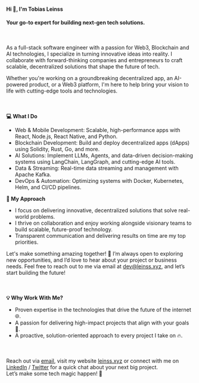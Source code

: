 <!-- ### Hi there 👋 -->

<!--
**leinss/leinss** is a ✨ _special_ ✨ repository because its `README.md` (this file) appears on your GitHub profile.

Here are some ideas to get you started:

- 🔭 I’m currently working on ...
- 🌱 I’m currently learning ...
- 👯 I’m looking to collaborate on ...
- 🤔 I’m looking for help with ...
- 💬 Ask me about ...
- 📫 How to reach me: ...
- 😄 Pronouns: ...
- ⚡ Fun fact: ...
-->

<h4 align="left">Hi 👋, I'm Tobias Leinss </h4>

<h4>Your go-to expert for building next-gen tech solutions.</h4>

<div style="margin-top: 50px;" />

<section>
<p>
  As a full-stack software engineer with a passion for Web3,
  Blockchain and AI technologies, I specialize in turning innovative
  ideas into reality. I collaborate with forward-thinking companies
  and entrepreneurs to craft scalable, decentralized solutions that
  shape the future of tech.
</p>

<p>
  Whether you're working on a groundbreaking decentralized app, an
  AI-powered product, or a Web3 platform, I'm here to help bring your
  vision to life with cutting-edge tools and technologies.
</p>

<div style="margin-top: 50px;" />

<p>
<strong>💻 What I Do</strong>

  <ul>
    <li>
      Web & Mobile Development: Scalable, high-performance apps with
      React, Node.js, React Native, and Python.
    </li>
    <li>
      Blockchain Development: Build and deploy decentralized apps
      (dApps) using Solidity, Rust, Go, and more.
    </li>
    <li>
      AI Solutions: Implement LLMs, Agents, and data-driven
      decision-making systems using LangChain, LangGraph, and
      cutting-edge AI tools.
    </li>
    <li>
      Data & Streaming: Real-time data streaming and management with
      Apache Kafka.
    </li>
    <li>
      DevOps & Automation: Optimizing systems with Docker, Kubernetes,
      Helm, and CI/CD pipelines.
    </li>
  </ul>
</p>

<p>
  <strong>🌟 My Approach</strong>

  <ul>
    <li>
      I focus on delivering innovative, decentralized solutions that
      solve real-world problems.
    </li>
    <li>
      I thrive on collaboration and enjoy working alongside visionary
      teams to build scalable, future-proof technology.
    </li>
    <li>
      Transparent communication and delivering results on time are my
      top priorities.
    </li>
  </ul>
</p>

<p class="animate mt-2">
  Let's make something amazing together! 🚀 I’m always open to
  exploring new opportunities, and I’d love to hear about your project
  or business needs. Feel free to reach out to me via email at
  <a href="mailto:dev@leinss.xyz">dev@leinss.xyz</a>, and let’s start
  building the future!
</p>

<div style="margin-top: 50px;" />

<p>
  <strong>💡 Why Work With Me?</strong>

  <ul>
    <li>
      Proven expertise in the technologies that drive the future of
      the internet 🌐.
    </li>
    <li>
      A passion for delivering high-impact projects that align with
      your goals 🎯.
    </li>
    <li>
      A proactive, solution-oriented approach to every project I take
      on 🔥.
    </li>
  </ul>
</p>
</section>

<div style="margin-top: 50px;" />

<p>
  Reach out via <a href="mailto:dev@leinss.xyz">email</a>, visit my website <a href="https://leinss.xyz">leinss.xyz</a> or connect with me on 
  <a href="https://linkedin.com/in/tobias-leinss">LinkedIn</a> / <a href="https://twitter.com/t_leinss">Twitter</a> for a
  quick chat about your next big project.<br />Let’s make some tech
  magic happen! 🔮
</p>

<!--
[🔭 Find out what I’m currently working on](https://leinss.xyz/now)
-->

<div style="margin-top: 50px;"></div>

<!-- ## The summary of my repos

### Blockchain / crypto / web3 - mostly tutorials

- [Solidity](https://github.com/leinss/solidity/)
- [Udacity Blockchain Developer Nanodegree](https://github.com/leinss/udacity_blockchain_developer)
- [Encode Club - Solidity Bootcamp](https://github.com/leinss/encode-club-solidity-bootcamp/)
- [DEX](https://github.com/leinss/dex/)
- [Near](https://github.com/leinss/near/)
- [Solana](https://github.com/leinss/solana/)
- [Aptos / Move](https://github.com/leinss/aptos_move/)
- [Polkadot / Substrate](https://github.com/leinss/polkadot_substrate/)
- [ZK Bootcamp](https://github.com/leinss/encode_zk_bootcamp/)

### Web3 Hackathons

[EthGlobal Paris - zkPaymaster](https://ethglobal.com/showcase/zkpaymaster-dbooj). Enhancing account abstraction paymaster with zero-knowledge to enable any form of sponsorship of transaction fees in a private preserving way. Ethereum Foundation - Best ERC-4337, Sismo - Top 5, Biconomy - Best Use, MakerDAO - 2nd Best use of sDAI.

[EthGlobal HackFS Peer'n Pay](https://ethglobal.com/showcase/peer-n-pay-hc2hz). Bringing together p2p protocol and ethereum payments. Push Protocol - Top 20, ENS - Integration Prize.

[EthPrague - TurtleShell](https://devfolio.co/projects/turtleshell-efef). The Graph - Best use of Existing Subgraph(s), Taiko - Infrastructure, Mantle - Best Nft or Gaming Project, Scroll - Best ideas.

[EthDam - StealthSend](https://taikai.network/cryptocanal/hackathons/ethdam/projects/clhvqtsit72287701wpkyv9ffwq/idea). Using [stealth address](https://github.com/nerolation/stealth-wallet), ERC-5564 and ERC-6538, to ensure transactional privacy on l2s.

[EthZurich - Coffeine Consensus](https://devfolio.co/projects/caffeine-consensus-ee2b). Judges' favourites & 2nd place. Bringing together account abstraction, paymasters and x509 certificates.

[EthGlobal Lisbon - TurtleShell](https://ethglobal.com/showcase/turtleshell-cs506). Optimism & The Graph prizes.

[Encode.club Next Video Build - Embrace Community Github](https://github.com/embrace-community/embrace-dapp). [Video Submission](https://www.youtube.com/watch?v=THmN6lZJkns).

I am a finalist and runner-up on best use case with [SPN DAO](https://ethglobal.com/showcase/spn-dao-zwbar) - a Data Dao which utilizes the FEVM on Filecoin at the EthGlobal - FEVM Hack with a team of 5.

I am participating in the [NEAR MetaBUILD III Hack](https://metabuild.devpost.com/) where our project is [GroundOne](https://groundone.io/), [see here](https://github.com/GroundOne/metabuild) for the code base.

Growing out of [EthLisbon](https://www.ethlisbon.org/) we continue buidling our project [Embrace Community](https://lets.embrace.community/), [see here](https://github.com/embrace-community/embrace-dapp) for the code base.

- [DAOs for Artists](https://github.com/leinss/DAO_for_artists)
- [Web3 Communities](https://github.com/leinss/web3_communities) (solo)
- [Avatar Marketplace](https://github.com/leinss/avatar_nft_marketplace) (solo)
- [Inveth - DeFi Investing for N0bs](https://github.com/leinss/invetht)

### Coding Challenges

- [Rick'n Morty (NextJs, GraphQL, Hasura, TypeScript)](https://github.com/leinss/rick_n_morty_coding_challenge)
- [Project Euler](https://github.com/leinss/project_euler/)

### Data Science

- [Exercises](https://github.com/leinss/data_science_machine_learning)
- [DeepLearning.ai](https://github.com/leinss/deeplearning-ai) & [Machine Learning Stanford](https://github.com/leinss/machine-learning-stanford)

#### Forks

- [Deep Learning.ai NLP](https://github.com/leinss/Deeplearning.ai-Natural-Language-Processing-Specialization) & [Deep Learning.ai Tensorflow](https://github.com/leinss/dlaicourse)
- [FastAI Fastbook](https://github.com/leinss/fastbook) & [FastAI NLP](https://github.com/leinss/course-nlp)
- [Udacity Data Engineering](https://github.com/leinss/20_udacity_dse) & [Udacity Deep Reinforcement Learning](https://github.com/leinss/19_udacity_drlnd) & [Udacity Artificial Intelligence](https://github.com/leinss/18_udacity_aind)
- [Full Stack Deep Learning](https://github.com/leinss/fsdl-text-recognizer-project)
- [Coursera - Advanced Machine Learning Specialization](https://github.com/leinss/Advanced-Machine-Learning-Specialization), [Udacity Machine Learning](https://github.com/leinss/ud120-machine-learning)

#### Other

- [StyleGANv2](https://github.com/leinss/stylegan2), [Practical Statistics for Data Scientists](https://github.com/leinss/practical-statistics-for-data-scientists), [Numerical Linear Algebra](https://github.com/leinss/numerical-linear-algebra),
  [GANs](https://github.com/leinss/gans), [PyTorch GANs](https://github.com/eriklindernoren/PyTorch-GAN),
  [Bayesian for Hackers](https://github.com/leinss/Probabilistic-Programming-and-Bayesian-Methods-for-Hackers)

#### Books

- [Free Deep Learning Books](https://github.com/leinss/Free-Deep-Learning-Books)
- [Data Science Books](https://github.com/leinss/Data-Science-Books-1)

## Web Development

### Courses

#### Udacity

- [Udacity Mobile Web Specialist](https://github.com/leinss/mobile-web-developer)
- [Udacity Progressive Web Apps](https://github.com/leinss/progressive-web-apps)
- [Udacity Design Patterns](https://github.com/leinss/progressive-web-apps)

#### Udemy

- [Udemy Mead GraphQL with Prisma](https://github.com/leinss/graphql), [Udemy Mead Nodejs](https://github.com/leinss/mead-node-course), [Udemy Mead Meteor Fullstack](https://github.com/leinss/mead-meteor-fullStack-course)
- [Udemy Grider React Redux](https://github.com/leinss/grider-react-redux-course),
  [Udemy Grider Fullstack React](https://github.com/leinss/grider-fullStack-react-course)
- [Udemy Django](https://github.com/leinss/django)
- [Udemy Advanced CSS](https://github.com/leinss/advanced-css-course)
- [Udemy Web Dev Bootcamp Beginner + Advanced](https://github.com/leinss/web-dev-bootcamp-beginner-advanced)

### Other

- [D3](https://github.com/leinss/d3)
- [Jest testing basics](https://github.com/leinss/testing_basics), [Testing Workshop](https://github.com/leinss/testing-workshop), [React Testing Workshop](https://github.com/leinss/react-testing-workshop)
- [Advanced React Patterns](https://github.com/leinss/advanced-react-patterns-v2), [DIY React](https://github.com/leinss/didact), [React Typescript Cheatsheet](https://github.com/leinss/react-typescript-cheatsheet)
- [Webpack](https://github.com/leinss/webpack-demo-app)
- [Code Realm Tutorials](https://github.com/leinss/code-realm-courses)

## General Programming

- [Algorithms & Data Structures](https://github.com/leinss/algos_data_structures)
- [Docker & Kubernetes](https://github.com/leinss/docker-kubernetes)
- [Rust](https://github.com/leinss/rust)
- [Modern JavaScript](https://github.com/leinss/modern-javascript), [JavaScript Crash Course](https://github.com/leinss/vf-javascript-crash-course)
- [System Design Primer](https://github.com/leinss/system-design-primer)

## Older own projects

- [Queue App](https://github.com/leinss/queue_app)
- [Traefik Multicontainer App](https://github.com/leinss/traefik)
- [Udacity Mobile Web Specialist](https://github.com/leinss/mws-project)
- [Pomodoro](https://github.com/leinss/pomodoR), [JS Calculator](https://github.com/leinss/JS-Calculator)
- [Time Series Anomaly](https://github.com/leinss/time_series_anomaly)
- [Own website](https://github.com/leinss/leinss.github.io)
- [Mushroom Classifier](https://github.com/leinss/mushroom)
- [Barcode Creation & Scanning](https://github.com/leinss/barcode-create-scan), [Fullstack Client-Server Auth](https://github.com/leinss/auth-client-server)
- [React 3rd party integration](https://github.com/leinss/react-3rd-party-integration)

## This & That

### FastAI

- [FastAI python jupyter projects](https://github.com/leinss/nbdev), [FastAI blogging platform based on jupyter notebooks](https://github.com/leinss/fastpages), [FastAI docker containers](https://github.com/leinss/docker-containers)

### Other

- [Interview Prep](https://github.com/leinss/interview), [Frontend Interview Prep](https://github.com/leinss/Front-end-Developer-Interview-Questions)
- [Nand2Tetris](https://github.com/leinss/nand2tetris)
- [Ethereum - Solidity Smart Contract](https://github.com/leinss/ethereum)
- [FreeCodeCamp](https://github.com/leinss/freeCodeCamp)
- [Simple NodeJS Blockchain](https://github.com/leinss/BrewChain)
- [Git CI CD](https://github.com/leinss/git-ci-cd)
- [Learn Github](https://github.com/leinss/lGithub), [Shell](https://github.com/leinss/shell)
- [Tkinter](https://github.com/leinss/tkinter) -->
